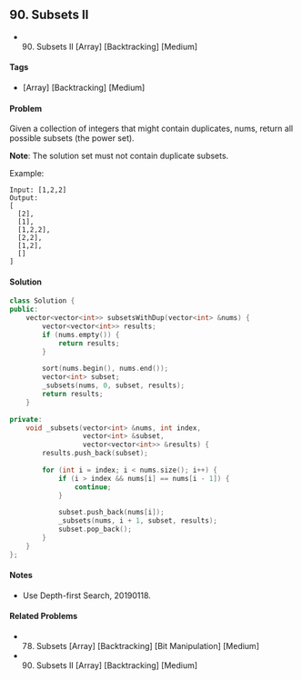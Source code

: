 ## 90. Subsets II
- 90. Subsets II [Array] [Backtracking] [Medium]

#### Tags
- [Array] [Backtracking] [Medium]

#### Problem
Given a collection of integers that might contain duplicates, nums, return all possible subsets (the power set).

**Note**: The solution set must not contain duplicate subsets.

Example:

    Input: [1,2,2]
    Output:
    [
      [2],
      [1],
      [1,2,2],
      [2,2],
      [1,2],
      []
    ]

#### Solution
``` C++
class Solution {
public:
    vector<vector<int>> subsetsWithDup(vector<int> &nums) {
        vector<vector<int>> results;
        if (nums.empty()) {
            return results;
        }
        
        sort(nums.begin(), nums.end());
        vector<int> subset;
        _subsets(nums, 0, subset, results);
        return results;
    }
    
private:
    void _subsets(vector<int> &nums, int index, 
                  vector<int> &subset, 
                  vector<vector<int>> &results) {
        results.push_back(subset);
        
        for (int i = index; i < nums.size(); i++) {
            if (i > index && nums[i] == nums[i - 1]) {
                continue;
            }
            
            subset.push_back(nums[i]);
            _subsets(nums, i + 1, subset, results);
            subset.pop_back();
        }
    }
};
```

#### Notes
- Use Depth-first Search, 20190118.

#### Related Problems
- 78. Subsets [Array] [Backtracking] [Bit Manipulation] [Medium]
- 90. Subsets II [Array] [Backtracking] [Medium]
